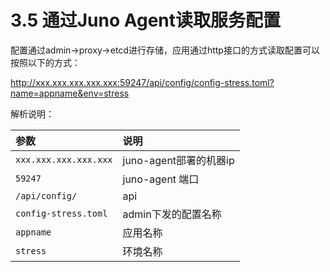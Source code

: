 # 3.5 通过Juno Agent读取服务配置

配置通过admin->proxy->etcd进行存储，应用通过http接口的方式读取配置可以按照以下的方式：

http://xxx.xxx.xxx.xxx.xxx:59247/api/config/config-stress.toml?name=appname&env=stress

解析说明：

| 参数                    | 说明                |
| :-------------------- | :---------------- |
| `xxx.xxx.xxx.xxx.xxx` | juno-agent部署的机器ip |
| `59247`               | juno-agent 端口     |
| `/api/config/`        | api               |
| `config-stress.toml`  | admin下发的配置名称      |
| `appname`             | 应用名称              |
| `stress`              | 环境名称              |
